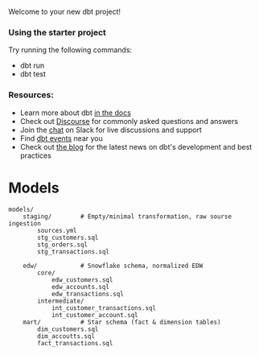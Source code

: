 Welcome to your new dbt project!

### Using the starter project

Try running the following commands:
- dbt run
- dbt test


### Resources:
- Learn more about dbt [in the docs](https://docs.getdbt.com/docs/introduction)
- Check out [Discourse](https://discourse.getdbt.com/) for commonly asked questions and answers
- Join the [chat](https://community.getdbt.com/) on Slack for live discussions and support
- Find [dbt events](https://events.getdbt.com) near you
- Check out [the blog](https://blog.getdbt.com/) for the latest news on dbt's development and best practices

# Models
```
models/
    staging/        # Empty/minimal transformation, raw sourse ingestion
        sources.yml
        stg_customers.sql
        stg_orders.sql
        stg_transactions.sql

    edw/            # Snowflake schema, normalized EDW
        core/
            edw_customers.sql
            edw_accounts.sql
            edw_transactions.sql
        intermediate/
            int_customer_transactions.sql
            int_customer_account.sql
    mart/           # Star schema (fact & dimension tables)
        dim_customers.sql
        dim_accoutts.sql
        fact_transactions.sql
```